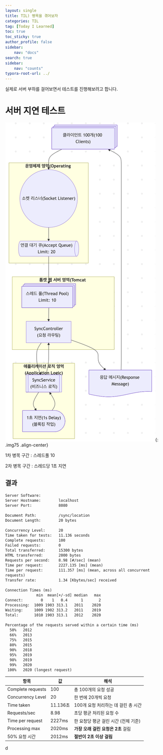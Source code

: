 ```yaml
---
layout: single
title: TIL) 병목을 겪어보자
categories: TIL
tag: [Today I Learned]
toc: true
toc_sticky: true
author_profile: false
sidebar:
    nav: "docs"
search: true
sidebar:
    nav: "counts"
typora-root-url: ../
---
```


실제로 서버 부하를 걸어보면서 테스트를 진행해보려고 합니다.

# 서버 지연 테스트

![image-20250519235814346](/images/2025-05-20-til-2025-05-20/image-20250519235814346.png){: .img75 .align-center}

1차 병목 구간 : 스레드풀 10

2차 병목 구간 : 스레드당 1초 지연



## 결과

```text
Server Software:        
Server Hostname:        localhost
Server Port:            8080

Document Path:          /sync/location
Document Length:        20 bytes

Concurrency Level:      20
Time taken for tests:   11.136 seconds
Complete requests:      100
Failed requests:        0
Total transferred:      15300 bytes
HTML transferred:       2000 bytes
Requests per second:    8.98 [#/sec] (mean)
Time per request:       2227.135 [ms] (mean)
Time per request:       111.357 [ms] (mean, across all concurrent requests)
Transfer rate:          1.34 [Kbytes/sec] received

Connection Times (ms)
              min  mean[+/-sd] median   max
Connect:        0    1   0.4      1       2
Processing:  1009 1903 313.1   2011    2020
Waiting:     1009 1902 313.2   2011    2019
Total:       1010 1903 313.1   2012    2020

Percentage of the requests served within a certain time (ms)
  50%   2012
  66%   2013
  75%   2015
  80%   2015
  90%   2018
  95%   2019
  98%   2019
  99%   2020
 100%   2020 (longest request)
```

| **항목**          | **값**   | **해석**                             |
| ----------------- | -------- | ------------------------------------ |
| Complete requests | 100      | 총 100개의 요청 성공                 |
| Concurrency Level | 20       | 한 번에 20개씩 요청                  |
| Time taken        | 11.136초 | 100개 요청 처리하는 데 걸린 총 시간  |
| Requests/sec      | 8.98     | 초당 평균 처리된 요청 수             |
| Time per request  | 2227ms   | 한 요청당 평균 걸린 시간 (전체 기준) |
| Processing max    | 2020ms   | **가장 오래 걸린 요청은 2초** 걸림   |
| 50% 요청 시간     | 2012ms   | **절반이 2초 이상 걸림**             |

d
